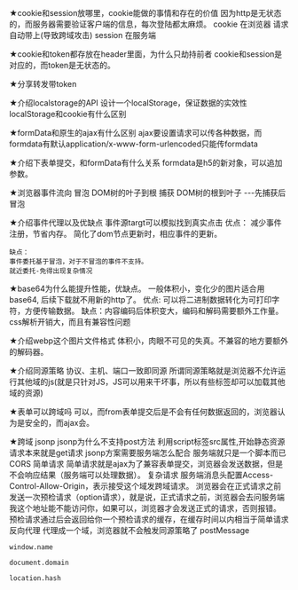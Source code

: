 ★cookie和session放哪里，cookie能做的事情和存在的价值
    因为http是无状态的，而服务器需要验证客户端的信息，每次登陆都太麻烦。
    cookie 在浏览器 请求自动带上(导致跨域攻击)
    session 在服务端

★cookie和token都存放在header里面，为什么只劫持前者
    cookie和session是对应的，而token是无状态的。

★分享转发带token

★介绍localstorage的API 设计一个localStorage，保证数据的实效性
localStorage和cookie有什么区别

★formData和原生的ajax有什么区别
    ajax要设置请求可以传各种数据，而formdata有默认application/x-www-form-urlencoded只能传formdata
    
★介绍下表单提交，和formData有什么关系
    formdata是h5的新对象，可以追加参数。

★浏览器事件流向
    冒泡 DOM树的叶子到根
    捕获 DOM树的根到叶子
    ---先捕获后冒泡

★介绍事件代理以及优缺点
    事件源targt可以模拟找到真实点击
    优点：
    减少事件注册，节省内存。
    简化了dom节点更新时，相应事件的更新。

    缺点：
    事件委托基于冒泡，对于不冒泡的事件不支持。
    就近委托-免得出现复杂情况

★base64为什么能提升性能，优缺点。
    一般体积小，变化少的图片适合用base64, 后续下载就不用新的http了。
    优点: 可以将二进制数据转化为可打印字符，方便传输数据。
    缺点：内容编码后体积变大，编码和解码需要额外工作量。 css解析开销大，而且有兼容性问题

★介绍webp这个图片文件格式
    体积小，肉眼不可见的失真。不兼容的地方要额外的解码器。

★介绍同源策略
    协议、主机、端口一致即同源
    所谓同源策略就是浏览器不允许运行其他域的js(就是只针对JS，JS可以用来干坏事，所以有些标签却可以加载其他域的资源)

★表单可以跨域吗
    可以，而from表单提交后是不会有任何数据返回的，浏览器认为是安全的，而ajax会。

★跨域
    jsonp
        jsonp为什么不支持post方法
            利用script标签src属性,开始静态资源请求本来就是get请求
        jsonp方案需要服务端怎么配合
            服务端就只是一个脚本而已
    CORS
        简单请求
            简单请求就是ajax为了兼容表单提交，浏览器会发送数据，但是不会响应结果（服务端可以处理数据）。
        复杂请求
            服务端消息头配置Access-Control-Allow-Origin，表示接受这个域发跨域请求。
            浏览器会在正式请求之前发送一次预检请求（option请求），就是说，正式请求之前，浏览器会去问服务端我这个地址能不能访问你，如果可以，浏览器才会发送正式的请求，否则报错。
            预检请求通过后会返回给你一个预检请求的缓存，在缓存时间以内相当于简单请求
    反向代理
        代理成一个域，浏览器就不会触发同源策略了
    postMessage

    window.name

    document.domain

    location.hash